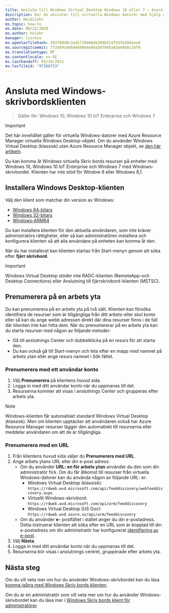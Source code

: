 ```yaml
---
title: Ansluta till Windows Virtual Desktop Windows 10 eller 7 – Azure
description: Hur du ansluter till virtuella Windows-datorer med hjälp av Windows Skriv bords klienten.
author: Heidilohr
ms.topic: how-to
ms.date: 09/22/2020
ms.author: helohr
manager: lizross
ms.openlocfilehash: 59379dd9c3a41729466de269b52dfd3fb206eea9
ms.sourcegitcommit: 772eb9c6684dd4864e0ba507945a83e48b8c16f0
ms.translationtype: MT
ms.contentlocale: sv-SE
ms.lasthandoff: 03/19/2021
ms.locfileid: "97368723"
---
```

# <a name="connect-with-the-windows-desktop-client"></a>Ansluta med Windows-skrivbordsklienten

> Gäller för: Windows 10, Windows 10 IoT Enterprise och Windows 7

>[!IMPORTANT]
>Det här innehållet gäller för virtuella Windows-datorer med Azure Resource Manager virtuella Windows Desktop-objekt. Om du använder Windows Virtual Desktop (klassisk) utan Azure Resource Manager objekt, se [den här artikeln](./virtual-desktop-fall-2019/connect-windows-7-10-2019.md).

Du kan komma åt Windows virtuella Skriv bords resurser på enheter med Windows 10, Windows 10 IoT Enterprise och Windows 7 med Windows-skrivbordet. Klienten har inte stöd för Window 8 eller Windows 8,1.

## <a name="install-the-windows-desktop-client"></a>Installera Windows Desktop-klienten

Välj den klient som matchar din version av Windows:

- [Windows 64-bitars](https://go.microsoft.com/fwlink/?linkid=2068602)
- [Windows 32-bitars](https://go.microsoft.com/fwlink/?linkid=2098960)
- [Windows-ARM64](https://go.microsoft.com/fwlink/?linkid=2098961)

Du kan installera klienten för den aktuella användaren, som inte kräver administratörs rättigheter, eller så kan administratören installera och konfigurera klienten så att alla användare på enheten kan komma åt den.

När du har installerat kan klienten startas från Start-menyn genom att söka efter **fjärr skrivbord**.

> [!IMPORTANT]
> Windows Virtual Desktop stöder inte RADC-klienten (RemoteApp-och Desktop Connections) eller Anslutning till fjärrskrivbord-klienten (MSTSC).

## <a name="subscribe-to-a-workspace"></a>Prenumerera på en arbets yta

Du kan prenumerera på en arbets yta på två sätt. Klienten kan försöka identifiera de resurser som är tillgängliga från ditt arbets-eller skol konto eller så kan du ange webb adressen direkt där dina resurser finns i de fall där klienten inte kan hitta dem. När du prenumererar på en arbets yta kan du starta resurser med någon av följande metoder:

- Gå till anslutnings Center och dubbelklicka på en resurs för att starta den.
- Du kan också gå till Start-menyn och leta efter en mapp med namnet på arbets ytan eller ange resurs namnet i Sök fältet.

### <a name="subscribe-with-a-user-account"></a>Prenumerera med ett användar konto

1. Välj **Prenumerera** på klientens huvud sida.
2. Logga in med ditt användar konto när du uppmanas till det.
3. Resurserna kommer att visas i anslutnings Center och grupperas efter arbets yta.

>[!NOTE]
>Windows-klienten får automatiskt standard Windows Virtual Desktop (klassisk). Men om klienten upptäcker att användaren också har Azure Resource Manager resurser lägger den automatiskt till resurserna eller meddelar användaren om att de är tillgängliga.

### <a name="subscribe-with-a-url"></a>Prenumerera med en URL

1. Från klientens huvud sida väljer du **Prenumerera med URL**.
2. Ange arbets ytans URL eller din e-post adress:
   - Om du använder **URL: en för arbets ytan** använder du den som din administratör fick. Om du får åtkomst till resurser från virtuella Windows-datorer kan du använda någon av följande URL: er:
     - Windows Virtual Desktop (klassisk): `https://rdweb.wvd.microsoft.com/api/feeddiscovery/webfeeddiscovery.aspx`
     - Virtuellt Windows-skrivbord: `https://rdweb.wvd.microsoft.com/api/arm/feeddiscovery`
     - Windows Virtual Desktop (US Gov): `https://rdweb.wvd.azure.us/api/arm/feeddiscovery`
   - Om du använder **e-** postfältet i stället anger du din e-postadress. Detta instruerar klienten att söka efter en URL som är kopplad till din e-postadress om din administratör har konfigurerat [identifiering av e-post](/windows-server/remote/remote-desktop-services/rds-email-discovery).
3. Välj **Nästa**.
4. Logga in med ditt användar konto när du uppmanas till det.
5. Resurserna bör visas i anslutnings centret, grupperade efter arbets yta.

## <a name="next-steps"></a>Nästa steg

Om du vill veta mer om hur du använder Windows-skrivbordet kan du läsa [komma igång med Windows Skriv bords klienten](/windows-server/remote/remote-desktop-services/clients/windowsdesktop/).

Om du är en administratör som vill veta mer om hur du använder Windows-skrivbordet kan du läsa mer i [Windows Skriv bords klient för administratörer](/windows-server/remote/remote-desktop-services/clients/windowsdesktop-admin).
